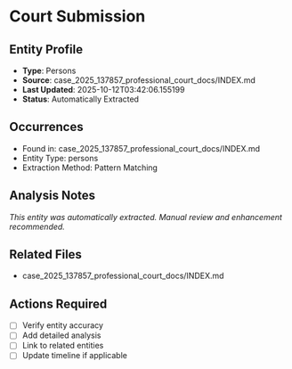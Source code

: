 # Court Submission

## Entity Profile
- **Type**: Persons
- **Source**: case_2025_137857_professional_court_docs/INDEX.md
- **Last Updated**: 2025-10-12T03:42:06.155199
- **Status**: Automatically Extracted

## Occurrences
- Found in: case_2025_137857_professional_court_docs/INDEX.md
- Entity Type: persons
- Extraction Method: Pattern Matching

## Analysis Notes
*This entity was automatically extracted. Manual review and enhancement recommended.*

## Related Files
- case_2025_137857_professional_court_docs/INDEX.md

## Actions Required
- [ ] Verify entity accuracy
- [ ] Add detailed analysis
- [ ] Link to related entities
- [ ] Update timeline if applicable
